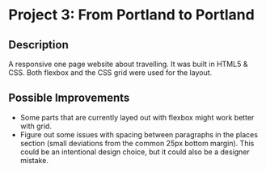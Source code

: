 # Project 3: From Portland to Portland

## Description
A responsive one page website about travelling. It was built in HTML5 & CSS.
Both flexbox and the CSS grid were used for the layout.

## Possible Improvements
- Some parts that are currently layed out with flexbox might work better with grid.
- Figure out some issues with spacing between paragraphs in the places section (small deviations from the common 25px bottom margin). This could be an intentional design choice, but it could also be a designer mistake.
